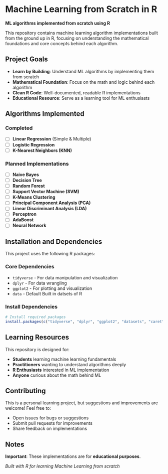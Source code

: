 # Machine Learning from Scratch in R

**ML algorithms implemented from scratch using R**

This repository contains machine learning algorithm implementations built from the ground up in R, focusing on understanding the mathematical foundations and core concepts behind each algorithm.

## Project Goals

- **Learn by Building**: Understand ML algorithms by implementing them from scratch
- **Mathematical Foundation**: Focus on the math and logic behind each algorithm
- **Clean R Code**: Well-documented, readable R implementations
- **Educational Resource**: Serve as a learning tool for ML enthusiasts

## Algorithms Implemented

### Completed
- [ ] **Linear Regression** (Simple & Multiple) 
- [ ] **Logistic Regression**
- [ ] **K-Nearest Neighbors (KNN)**

### Planned Implementations
- [ ] **Naive Bayes**
- [ ] **Decision Tree**
- [ ] **Random Forest**
- [ ] **Support Vector Machine (SVM)**
- [ ] **K-Means Clustering**
- [ ] **Principal Component Analysis (PCA)**
- [ ] **Linear Discriminant Analysis (LDA)**
- [ ] **Perceptron**
- [ ] **AdaBoost**
- [ ] **Neural Network**

## Installation and Dependencies

This project uses the following R packages:

### Core Dependencies
- `tidyverse` - For data manipulation and visualization
- `dplyr` - For data wrangling
- `ggplot2` - For plotting and visualization
- `data` - Default Built in datsets of R

### Install Dependencies

```r
# Install required packages
install.packages(c("tidyverse", "dplyr", "ggplot2", "datasets", "caret"))
```
## Learning Resources

This repository is designed for:
- **Students** learning machine learning fundamentals
- **Practitioners** wanting to understand algorithms deeply
- **R Enthusiasts** interested in ML implementation
- **Anyone** curious about the math behind ML

## Contributing

This is a personal learning project, but suggestions and improvements are welcome! Feel free to:
- Open issues for bugs or suggestions
- Submit pull requests for improvements
- Share feedback on implementations

## Notes

**Important**: These implementations are for **educational purposes**.

*Built with R for learning Machine Learning from scratch*
